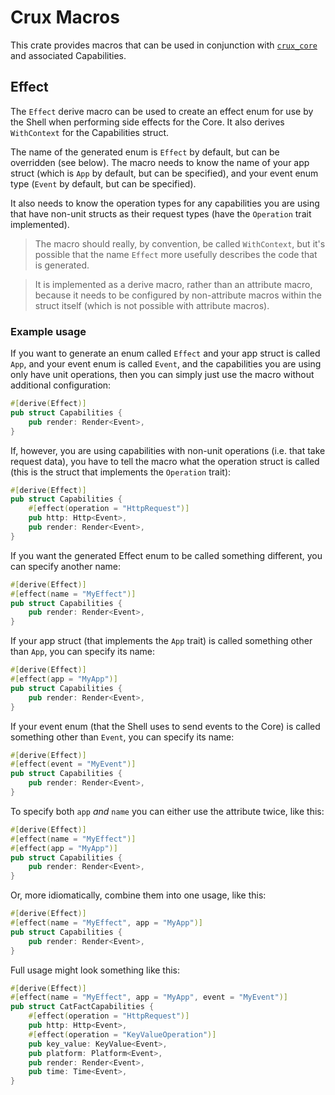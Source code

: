# Crux Macros

This crate provides macros that can be used in conjunction with [`crux_core`](https://crates.io/crates/crux_core) and associated Capabilities.

## Effect

The `Effect` derive macro can be used to create an effect enum for use by the Shell when performing side effects for the Core. It also derives `WithContext` for the Capabilities struct.

The name of the generated enum is `Effect` by default, but can be overridden (see below). The macro needs to know the name of your app struct (which is `App` by default, but can be specified), and your event enum type (`Event` by default, but can be specified).

It also needs to know the operation types for any capabilities you are using that have non-unit structs as their request types (have the `Operation` trait implemented).

> The macro should really, by convention, be called `WithContext`, but it's possible that the name `Effect` more usefully describes the code that is generated.

> It is implemented as a derive macro, rather than an attribute macro, because it needs to be configured by non-attribute macros within the struct itself (which is not possible with attribute macros).

### Example usage

If you want to generate an enum called `Effect` and your app struct is called `App`, and your event enum is called `Event`, and the capabilities you are using only have unit operations, then you can simply just use the macro without additional configuration:

```rust
#[derive(Effect)]
pub struct Capabilities {
    pub render: Render<Event>,
}
```

If, however, you are using capabilities with non-unit operations (i.e. that take request data), you have to tell the macro what the operation struct is called (this is the struct that implements the `Operation` trait):

```rust
#[derive(Effect)]
pub struct Capabilities {
    #[effect(operation = "HttpRequest")]
    pub http: Http<Event>,
    pub render: Render<Event>,
}
```

If you want the generated Effect enum to be called something different, you can specify another name:

```rust
#[derive(Effect)]
#[effect(name = "MyEffect")]
pub struct Capabilities {
    pub render: Render<Event>,
}
```

If your app struct (that implements the `App` trait) is called something other than `App`, you can specify its name:

```rust
#[derive(Effect)]
#[effect(app = "MyApp")]
pub struct Capabilities {
    pub render: Render<Event>,
}
```

If your event enum (that the Shell uses to send events to the Core) is called something other than `Event`, you can specify its name:

```rust
#[derive(Effect)]
#[effect(event = "MyEvent")]
pub struct Capabilities {
    pub render: Render<Event>,
}
```

To specify both `app` _and_ `name` you can either use the attribute twice, like this:

```rust
#[derive(Effect)]
#[effect(name = "MyEffect")]
#[effect(app = "MyApp")]
pub struct Capabilities {
    pub render: Render<Event>,
}
```

Or, more idiomatically, combine them into one usage, like this:

```rust
#[derive(Effect)]
#[effect(name = "MyEffect", app = "MyApp")]
pub struct Capabilities {
    pub render: Render<Event>,
}
```

Full usage might look something like this:

```rust
#[derive(Effect)]
#[effect(name = "MyEffect", app = "MyApp", event = "MyEvent")]
pub struct CatFactCapabilities {
    #[effect(operation = "HttpRequest")]
    pub http: Http<Event>,
    #[effect(operation = "KeyValueOperation")]
    pub key_value: KeyValue<Event>,
    pub platform: Platform<Event>,
    pub render: Render<Event>,
    pub time: Time<Event>,
}
```
